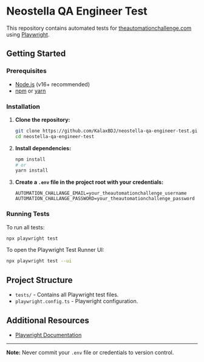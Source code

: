 # Neostella QA Engineer Test

This repository contains automated tests for [theautomationchallenge.com](https://theautomationchallenge.com) using [Playwright](https://playwright.dev/).

## Getting Started

### Prerequisites

- [Node.js](https://nodejs.org/) (v16+ recommended)
- [npm](https://www.npmjs.com/) or [yarn](https://yarnpkg.com/)

### Installation

1. **Clone the repository:**
    ```bash
    git clone https://github.com/KalaxBDJ/neostella-qa-engineer-test.git
    cd neostella-qa-engineer-test
    ```

2. **Install dependencies:**
    ```bash
    npm install
    # or
    yarn install
    ```

3. **Create a `.env` file in the project root with your credentials:**
    ```
    AUTOMATION_CHALLANGE_EMAIL=your_theautomationchallenge_username
    AUTOMATION_CHALLANGE_PASSWORD=your_theautomationchallenge_password
    ```

### Running Tests

To run all tests:
```bash
npx playwright test
```

To open the Playwright Test Runner UI:
```bash
npx playwright test --ui
```

## Project Structure

- `tests/` - Contains all Playwright test files.
- `playwright.config.ts` - Playwright configuration.

## Additional Resources

- [Playwright Documentation](https://playwright.dev/docs/intro)

---

**Note:** Never commit your `.env` file or credentials to version control.
